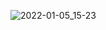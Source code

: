 ![2022-01-05_15-23](https://user-images.githubusercontent.com/96999326/148269076-cabdbff2-3a2e-4133-8ef7-c0093be86f0a.png)
